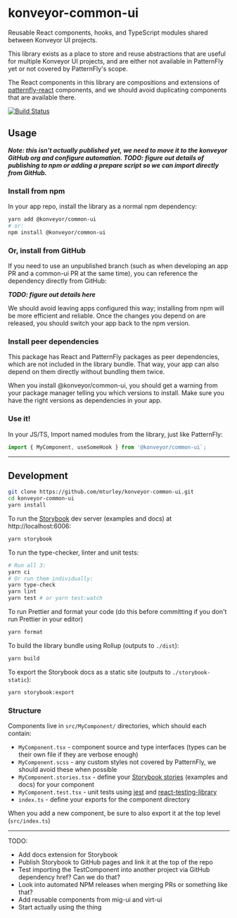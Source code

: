 # konveyor-common-ui

Reusable React components, hooks, and TypeScript modules shared between Konveyor UI projects.

This library exists as a place to store and reuse abstractions that are useful for multiple Konveyor UI projects, and are either not available in PatternFly yet or not covered by PatternFly's scope.

The React components in this library are compositions and extensions of [patternfly-react](https://github.com/patternfly/patternfly-react) components, and we should avoid duplicating components that are available there.

[![Build Status](https://travis-ci.com/mturley/konveyor-common-ui.svg?branch=master)](https://travis-ci.com/mturley/konveyor-common-ui)

## Usage

**_Note: this isn't actually published yet, we need to move it to the konveyor GitHub org and configure automation. TODO: figure out details of publishing to npm or adding a prepare script so we can import directly from GitHub._**

### Install from npm

In your app repo, install the library as a normal npm dependency:

```sh
yarn add @konveyor/common-ui
# or:
npm install @konveyor/common-ui
```

### Or, install from GitHub

If you need to use an unpublished branch (such as when developing an app PR and a common-ui PR at the same time), you can reference the dependency directly from GitHub:

**_TODO: figure out details here_**

We should avoid leaving apps configured this way; installing from npm will be more efficient and reliable. Once the changes you depend on are released, you should switch your app back to the npm version.

### Install peer dependencies

This package has React and PatternFly packages as peer dependencies, which are not included in the library bundle. That way, your app can also depend on them directly without bundling them twice.

When you install @konveyor/common-ui, you should get a warning from your package manager telling you which versions to install. Make sure you have the right versions as dependencies in your app.

### Use it!

In your JS/TS, Import named modules from the library, just like PatternFly:

```js
import { MyComponent, useSomeHook } from '@konveyor/common-ui`;
```

---

## Development

```sh
git clone https://github.com/mturley/konveyor-common-ui.git
cd konveyor-common-ui
yarn install
```

To run the [Storybook](https://storybook.js.org/) dev server (examples and docs) at http://localhost:6006:

```sh
yarn storybook
```

To run the type-checker, linter and unit tests:

```sh
# Run all 3:
yarn ci
# Or run them individually:
yarn type-check
yarn lint
yarn test # or yarn test:watch
```

To run Prettier and format your code (do this before committing if you don't run Prettier in your editor)

```sh
yarn format
```

To build the library bundle using Rollup (outputs to `./dist`):

```sh
yarn build
```

To export the Storybook docs as a static site (outputs to `./storybook-static`):

```sh
yarn storybook:export
```

### Structure

Components live in `src/MyComponent/` directories, which should each contain:

- `MyComponent.tsx` - component source and type interfaces (types can be their own file if they are verbose enough)
- `MyComponent.scss` - any custom styles not covered by PatternFly, we should avoid these when possible
- `MyComponent.stories.tsx` - define your [Storybook stories](https://storybook.js.org/docs/react/get-started/whats-a-story) (examples and docs) for your component
- `MyComponent.test.tsx` - unit tests using [jest](https://jestjs.io/) and [react-testing-library](https://testing-library.com/docs/react-testing-library/intro)
- `index.ts` - define your exports for the component directory

When you add a new component, be sure to also export it at the top level (`src/index.ts`)

---

TODO:

- Add docs extension for Storybook
- Publish Storybook to GitHub pages and link it at the top of the repo
- Test importing the TestComponent into another project via GitHub dependency href? Can we do that?
- Look into automated NPM releases when merging PRs or something like that?
- Add reusable components from mig-ui and virt-ui
- Start actually using the thing
